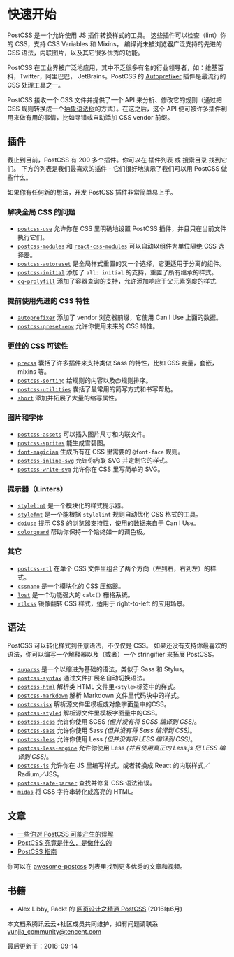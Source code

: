 # 快速开始

PostCSS 是一个允许使用 JS 插件转换样式的工具。 这些插件可以检查（lint）你的 CSS，支持 CSS Variables 和 Mixins， 编译尚未被浏览器广泛支持的先进的 CSS 语法，内联图片，以及其它很多优秀的功能。

PostCSS 在工业界被广泛地应用，其中不乏很多有名的行业领导者，如：维基百科，Twitter，阿里巴巴， JetBrains。PostCSS 的 [Autoprefixer](https://github.com/postcss/autoprefixer) 插件是最流行的 CSS 处理工具之一。

PostCSS 接收一个 CSS 文件并提供了一个 API 来分析、修改它的规则（通过把 CSS 规则转换成一个[抽象语法树](https://zh.wikipedia.org/wiki/抽象語法樹)的方式）。在这之后，这个 API 便可被许多插件利用来做有用的事情，比如寻错或自动添加 CSS vendor 前缀。



## 插件

截止到目前，PostCSS 有 200 多个插件。你可以在 插件列表 或 搜索目录 找到它们。 下方的列表是我们最喜欢的插件 - 它们很好地演示了我们可以用 PostCSS 做些什么。

如果你有任何新的想法，开发 PostCSS 插件非常简单易上手。

### 解决全局 CSS 的问题

- [`postcss-use`](https://github.com/postcss/postcss-use) 允许你在 CSS 里明确地设置 PostCSS 插件，并且只在当前文件执行它们。
- [`postcss-modules`](https://github.com/outpunk/postcss-modules) 和 [`react-css-modules`](https://github.com/gajus/react-css-modules) 可以自动以组件为单位隔绝 CSS 选择器。
- [`postcss-autoreset`](https://github.com/maximkoretskiy/postcss-autoreset) 是全局样式重置的又一个选择，它更适用于分离的组件。
- [`postcss-initial`](https://github.com/maximkoretskiy/postcss-initial) 添加了 `all: initial` 的支持，重置了所有继承的样式。
- [`cq-prolyfill`](https://github.com/ausi/cq-prolyfill) 添加了容器查询的支持，允许添加响应于父元素宽度的样式.

### 提前使用先进的 CSS 特性

- [`autoprefixer`](https://github.com/postcss/autoprefixer) 添加了 vendor 浏览器前缀，它使用 Can I Use 上面的数据。
- [`postcss-preset-env`](https://github.com/jonathantneal/postcss-preset-env) 允许你使用未来的 CSS 特性。

### 更佳的 CSS 可读性

- [`precss`](https://github.com/jonathantneal/precss) 囊括了许多插件来支持类似 Sass 的特性，比如 CSS 变量，套嵌，mixins 等。
- [`postcss-sorting`](https://github.com/hudochenkov/postcss-sorting) 给规则的内容以及@规则排序。
- [`postcss-utilities`](https://github.com/ismamz/postcss-utilities) 囊括了最常用的简写方式和书写帮助。
- [`short`](https://github.com/jonathantneal/postcss-short) 添加并拓展了大量的缩写属性。

### 图片和字体

- [`postcss-assets`](https://github.com/assetsjs/postcss-assets) 可以插入图片尺寸和内联文件。
- [`postcss-sprites`](https://github.com/2createStudio/postcss-sprites) 能生成雪碧图。
- [`font-magician`](https://github.com/jonathantneal/postcss-font-magician) 生成所有在 CSS 里需要的 `@font-face` 规则。
- [`postcss-inline-svg`](https://github.com/TrySound/postcss-inline-svg) 允许你内联 SVG 并定制它的样式。
- [`postcss-write-svg`](https://github.com/jonathantneal/postcss-write-svg) 允许你在 CSS 里写简单的 SVG。

### 提示器（Linters）

- [`stylelint`](https://github.com/stylelint/stylelint) 是一个模块化的样式提示器。
- [`stylefmt`](https://github.com/morishitter/stylefmt) 是一个能根据 `stylelint` 规则自动优化 CSS 格式的工具。
- [`doiuse`](https://github.com/anandthakker/doiuse) 提示 CSS 的浏览器支持性，使用的数据来自于 Can I Use。
- [`colorguard`](https://github.com/SlexAxton/css-colorguard) 帮助你保持一个始终如一的调色板。

### 其它

- [`postcss-rtl`](https://github.com/vkalinichev/postcss-rtl) 在单个 CSS 文件里组合了两个方向（左到右，右到左）的样式。
- [`cssnano`](http://cssnano.co/) 是一个模块化的 CSS 压缩器。
- [`lost`](https://github.com/peterramsing/lost) 是一个功能强大的 `calc()` 栅格系统。
- [`rtlcss`](https://github.com/MohammadYounes/rtlcss) 镜像翻转 CSS 样式，适用于 right-to-left 的应用场景。

## 语法

PostCSS 可以转化样式到任意语法，不仅仅是 CSS。 如果还没有支持你最喜欢的语法，你可以编写一个解释器以及（或者）一个 stringifier 来拓展 PostCSS。

- [`sugarss`](https://github.com/postcss/sugarss) 是一个以缩进为基础的语法，类似于 Sass 和 Stylus。
- [`postcss-syntax`](https://github.com/gucong3000/postcss-syntax) 通过文件扩展名自动切换语法。
- [`postcss-html`](https://github.com/gucong3000/postcss-html) 解析类 HTML 文件里`<style>`标签中的样式。
- [`postcss-markdown`](https://github.com/gucong3000/postcss-markdown) 解析 Markdown 文件里代码块中的样式。
- [`postcss-jsx`](https://github.com/gucong3000/postcss-jsx) 解析源文件里模板或对象字面量中的CSS。
- [`postcss-styled`](https://github.com/gucong3000/postcss-styled) 解析源文件里模板字面量中的CSS。
- [`postcss-scss`](https://github.com/postcss/postcss-scss) 允许你使用 SCSS *(但并没有将 SCSS 编译到 CSS)*。
- [`postcss-sass`](https://github.com/AleshaOleg/postcss-sass) 允许你使用 Sass *(但并没有将 Sass 编译到 CSS)*。
- [`postcss-less`](https://github.com/webschik/postcss-less) 允许你使用 Less *(但并没有将 LESS 编译到 CSS)*。
- [`postcss-less-engine`](https://github.com/Crunch/postcss-less) 允许你使用 Less *(并且使用真正的 Less.js 把 LESS 编译到 CSS)*。
- [`postcss-js`](https://github.com/postcss/postcss-js) 允许你在 JS 里编写样式，或者转换成 React 的内联样式／Radium／JSS。
- [`postcss-safe-parser`](https://github.com/postcss/postcss-safe-parser) 查找并修复 CSS 语法错误。
- [`midas`](https://github.com/ben-eb/midas) 将 CSS 字符串转化成高亮的 HTML。

## 文章

- [一些你对 PostCSS 可能产生的误解](http://julian.io/some-things-you-may-think-about-postcss-and-you-might-be-wrong)
- [PostCSS 究竟是什么，是做什么的](http://davidtheclark.com/its-time-for-everyone-to-learn-about-postcss)
- [PostCSS 指南](http://webdesign.tutsplus.com/series/postcss-deep-dive--cms-889)

你可以在 [awesome-postcss](https://github.com/jjaderg/awesome-postcss) 列表里找到更多优秀的文章和视频。

## 书籍

- Alex Libby, Packt 的 [网页设计之精通 PostCSS](https://www.packtpub.com/web-development/mastering-postcss-web-design) (2016年6月)

本文档系腾讯云云+社区成员共同维护，如有问题请联系 yunjia_community@tencent.com

最后更新于：2018-09-14